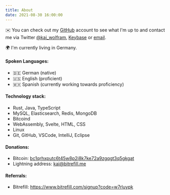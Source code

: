 ```yaml
---
title: About
date: 2021-08-30 16:00:00
---
```



✉️ You can check out my [GitHub](https://github.com/KaiWitt) account to see what I'm up to and contact me via Twitter [@kai_wolfram](https://twitter.com/kai_wolfram), [Keybase](https://keybase.io/kaiwitt) or [email](mailto:kaiwolfram@protonmail.com).

🌍 I'm currently living in Germany.


#### Spoken Languages:
- 🇩🇪 German (native)
- 🇺🇸 English (proficient)
- 🇲🇽 Spanish (currently working towards proficiency)

#### Technology stack:
- Rust, Java, TypeScript
- MySQL, Elasticsearch, Redis, MongoDB
- Bitcoind
- WebAssembly, Svelte, HTML, CSS
- Linux
- Git, GitHub, VSCode, IntelliJ, Eclipse

#### Donations:
- Bitcoin: [bc1qrhxputc6t45w8p2j8k7ke72a9zgqgt3q5gkgat](bitcoin:bc1qrhxputc6t45w8p2j8k7ke72a9zgqgt3q5gkgat)
- Lightning address: kai@bitrefill.me

#### Referrals: 
- Bitrefill: https://www.bitrefill.com/signup?code=w7rluypk
